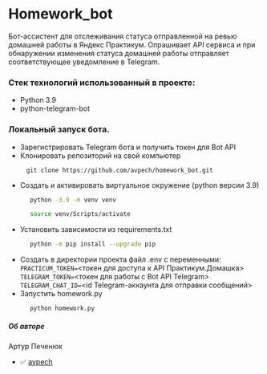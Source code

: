 # Homework_bot
Бот-ассистент для отслеживания статуса отправленной на ревью домашней работы в Яндекс Практикум.
Опрашивает API сервиса и при обнаружении изменения статуса домашней работы отправляет соответствующее уведомление в Telegram.

### Стек технологий использованный в проекте:
- Python 3.9
- python-telegram-bot
### Локальный запуск бота.
- Зарегистрировать Telegram бота и получить токен для Bot API
- Клонировать репозиторий на свой компьютер
 ```
      git clone https://github.com/avpech/homework_bot.git
```
- Создать и активировать виртуальное окружение (python версии 3.9)
```bash
      python -3.9 -m venv venv
```
```bash
      source venv/Scripts/activate
```
- Установить зависимости из requirements.txt
```bash
      python -m pip install --upgrade pip
```
- Создать в директории проекта файл .env с переменными:  
```PRACTICUM_TOKEN=```<токен для доступа к API Практикум.Домашка>  
```TELEGRAM_TOKEN=```<токен для работы с Bot API Telegram>  
```TELEGRAM_CHAT_ID=```<id Telegram-аккаунта для отправки сообщений>  
- Запустить homework.py
```
      python homework.py
```

##### Об авторе
Артур Печенюк
- :white_check_mark: [avpech](https://github.com/avpech)
